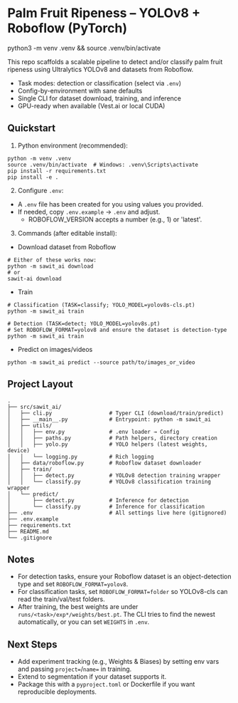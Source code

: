 # Palm Fruit Ripeness – YOLOv8 + Roboflow (PyTorch)

python3 -m venv .venv && source .venv/bin/activate

This repo scaffolds a scalable pipeline to detect and/or classify palm fruit ripeness using Ultralytics YOLOv8 and datasets from Roboflow.

- Task modes: detection or classification (select via `.env`)
- Config-by-environment with sane defaults
- Single CLI for dataset download, training, and inference
- GPU-ready when available (Vest.ai or local CUDA)

## Quickstart

1) Python environment (recommended):

```
python -m venv .venv
source .venv/bin/activate  # Windows: .venv\Scripts\activate
pip install -r requirements.txt
pip install -e .
```

2) Configure `.env`:

- A `.env` file has been created for you using values you provided.
- If needed, copy `.env.example` → `.env` and adjust.
  - ROBOFLOW_VERSION accepts a number (e.g., 1) or 'latest'.

3) Commands (after editable install):

- Download dataset from Roboflow
```
# Either of these works now:
python -m sawit_ai download
# or
sawit-ai download
```

- Train
```
# Classification (TASK=classify; YOLO_MODEL=yolov8s-cls.pt)
python -m sawit_ai train

# Detection (TASK=detect; YOLO_MODEL=yolov8s.pt)
# Set ROBOFLOW_FORMAT=yolov8 and ensure the dataset is detection-type
python -m sawit_ai train
```

- Predict on images/videos
```
python -m sawit_ai predict --source path/to/images_or_video
```

## Project Layout

```
.
├── src/sawit_ai/
│   ├── cli.py                  # Typer CLI (download/train/predict)
│   ├── __main__.py             # Entrypoint: python -m sawit_ai
│   ├── utils/
│   │   ├── env.py              # .env loader → Config
│   │   ├── paths.py            # Path helpers, directory creation
│   │   ├── yolo.py             # YOLO helpers (latest weights, device)
│   │   └── logging.py          # Rich logging
│   ├── data/roboflow.py        # Roboflow dataset downloader
│   ├── train/
│   │   ├── detect.py           # YOLOv8 detection training wrapper
│   │   └── classify.py         # YOLOv8 classification training wrapper
│   └── predict/
│       ├── detect.py           # Inference for detection
│       └── classify.py         # Inference for classification
├── .env                        # All settings live here (gitignored)
├── .env.example
├── requirements.txt
├── README.md
└── .gitignore
```

## Notes

- For detection tasks, ensure your Roboflow dataset is an object-detection type and set `ROBOFLOW_FORMAT=yolov8`.
- For classification tasks, set `ROBOFLOW_FORMAT=folder` so YOLOv8-cls can read the train/val/test folders.
- After training, the best weights are under `runs/<task>/exp*/weights/best.pt`. The CLI tries to find the newest automatically, or you can set `WEIGHTS` in `.env`.

## Next Steps

- Add experiment tracking (e.g., Weights & Biases) by setting env vars and passing `project=`/`name=` in training.
- Extend to segmentation if your dataset supports it.
- Package this with a `pyproject.toml` or Dockerfile if you want reproducible deployments.
